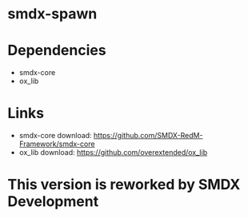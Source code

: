 # smdx-spawn
 
# Dependencies
- smdx-core
- ox_lib

# Links
- smdx-core download: https://github.com/SMDX-RedM-Framework/smdx-core
- ox_lib download: https://github.com/overextended/ox_lib

# This version is reworked by SMDX Development